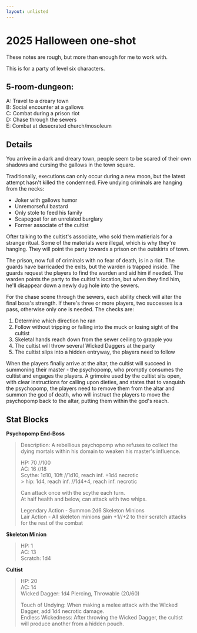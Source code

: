 ```yaml
---
layout: unlisted
---
```


# 2025 Halloween one-shot

These notes are rough, but more than enough for me to work with.

This is for a party of level six characters.

## 5-room-dungeon:

A: Travel to a dreary town  
B: Social encounter at a gallows  
C: Combat during a prison riot  
D: Chase through the sewers  
E: Combat at desecrated church/mosoleum  

## Details

You arrive in a dark and dreary town, people seem to be scared of their own shadows and cursing the gallows in the town square.

Traditionally, executions can only occur during a new moon, but the latest attempt hasn't killed the condemned. Five undying criminals are hanging from the necks:

* Joker with gallows humor
* Unremorseful bastard
* Only stole to feed his family
* Scapegoat for an unrelated burglary
* Former associate of the cultist

Ofter talking to the cultist's associate, who sold them matierials for a strange ritual. Some of the materials were illegal, which is why they're hanging. They will point the party towards a prison on the outskirts of town.

The prison, now full of criminals with no fear of death, is in a riot. The guards have barricaded the exits, but the warden is trapped inside. The guards request the players to find the warden and aid him if needed. The warden points the party to the cultist's location, but when they find him, he'll disappear down a newly dug hole into the sewers.

For the chase scene through the sewers, each ability check will alter the final boss's strength. If there's three or more players, two successes is a pass, otherwise only one is needed. The checks are:

1. Determine which direction he ran
2. Follow without tripping or falling into the muck or losing sight of the cultist
3. Skeletal hands reach down from the sewer ceiling to grapple you
4. The cultist will throw several Wicked Daggers at the party
5. The cultist slips into a hidden entryway, the players need to follow

When the players finally arrive at the altar, the cultist will succeed in summoning their master - the psychopomp, who promptly consumes the cultist and engages the players. A grimoire used by the cultist sits open, with clear instructions for calling upon dieties, and states that to vanquish the psychopomp, the players need to remove them from the altar and summon the god of death, who will instruct the players to move the psychopomp back to the altar, putting them within the god's reach.

## Stat Blocks

**Psychopomp End-Boss**
> Description: A rebellious psychopomp who refuses to collect the dying mortals within his domain to weaken his master's influence.  
>  
> HP: 70                        //100  
> AC: 16                        //18  
> Scythe: 1d10, 10ft            //1d10, reach inf. +1d4 necrotic  
    > hip: 1d4, reach inf.         //1d4+4, reach inf. necrotic  
> 
> Can attack once with the scythe each turn.  
> At half health and below, can attack with two whips.  
> 
> Legendary Action - Summon 2d6 Skeleton Minions  
> Lair Action - All skeleton minions gain +1//+2 to their scratch attacks for the rest of the combat  

**Skeleton Minion**  
> HP: 1  
> AC: 13  
> Scratch: 1d4  

**Cultist**
> HP: 20  
> AC: 14  
> Wicked Dagger: 1d4 Piercing, Throwable (20/60)  
> 
> Touch of Undying: When making a melee attack with the Wicked Dagger, add 1d4 necrotic damage.  
> Endless Wickedness: After throwing the Wicked Dagger, the cultist will produce another from a hidden pouch.  
